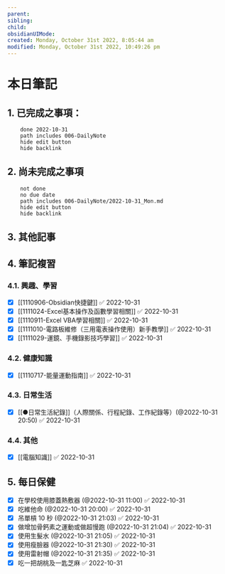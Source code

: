```yaml
---
parent: 
sibling: 
child: 
obsidianUIMode: 
created: Monday, October 31st 2022, 8:05:44 am
modified: Monday, October 31st 2022, 10:49:26 pm
---
```


# 本日筆記


## 1. 已完成之事項：
```tasks
	done 2022-10-31
	path includes 006-DailyNote
	hide edit button 
	hide backlink
```

## 2. 尚未完成之事項
```tasks
	not done
	no due date
	path includes 006-DailyNote/2022-10-31_Mon.md
	hide edit button 
	hide backlink
```

## 3. 其他記事

## 4. 筆記複習
### 4.1. 興趣、學習
- [x] [[1110906-Obsidian快捷鍵]] ✅ 2022-10-31
- [x] [[1111024-Excel基本操作及函數學習相關]] ✅ 2022-10-31
- [x] [[1110911-Excel VBA學習相關]] ✅ 2022-10-31
- [x] [[1111010-電路板維修（三用電表操作使用）新手教學]] ✅ 2022-10-31
- [x] [[1111029-運鏡、手機錄影技巧學習]] ✅ 2022-10-31

### 4.2. 健康知識
- [x] [[1110717-能量運動指南]] ✅ 2022-10-31

### 4.3. 日常生活
- [x] [[●日常生活紀錄]]（人際關係、行程紀錄、工作紀錄等）(@2022-10-31 20:50) ✅ 2022-10-31

### 4.4. 其他
- [x] [[電腦知識]] ✅ 2022-10-31

## 5. 每日保健
- [x] 在學校使用膝蓋熱敷器 (@2022-10-31 11:00) ✅ 2022-10-31
- [x] 吃維他命 (@2022-10-31 20:00) ✅ 2022-10-31
- [x] 吊單槓 10 秒 (@2022-10-31 21:03) ✅ 2022-10-31
- [x] 做增加骨鈣素之運動或做超慢跑 (@2022-10-31 21:04) ✅ 2022-10-31
- [x] 使用生髮水 (@2022-10-31 21:05) ✅ 2022-10-31
- [x] 使用瘦臉器 (@2022-10-31 21:30) ✅ 2022-10-31
- [x] 使用雷射帽 (@2022-10-31 21:35) ✅ 2022-10-31
- [x] 吃一把胡桃及一匙芝麻 ✅ 2022-10-31
